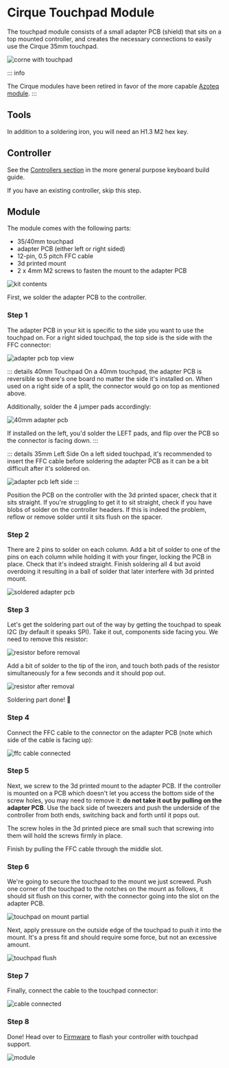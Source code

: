 <script setup>
import Images from '../../components/Images.vue';

import shieldorientation1 from './shield-orientation-1.jpg';
import shieldorientation2 from './shield-orientation-2.jpg';

import mountscrewed1 from './mount-screwed-1.jpg';
import mountscrewed2 from './mount-screwed-2.jpg';
import mountscrewed3 from './mount-screwed-3.jpg';
</script>

# Cirque Touchpad Module

The touchpad module consists of a small adapter PCB (shield) that sits on a top mounted controller, and creates the necessary connections to easily use the Cirque 35mm touchpad.

![corne with touchpad](./result-top.jpg)

::: info

The Cirque modules have been retired in favor of the more capable [Azoteq module](../touchpad-module/index.md).
:::

## Tools

In addition to a soldering iron, you will need an H1.3 M2 hex key.

## Controller

See the [Controllers section](/guides/keyboard/#controllers) in the more general purpose keyboard build guide.

If you have an existing controller, skip this step.

## Module

The module comes with the following parts:

- 35/40mm touchpad
- adapter PCB (either left or right sided)
- 12-pin, 0.5 pitch FFC cable
- 3d printed mount
- 2 x 4mm M2 screws to fasten the mount to the adapter PCB

![kit contents](./kit.jpg)

First, we solder the adapter PCB to the controller.

### Step 1

The adapter PCB in your kit is specific to the side you want to use the touchpad on. For a right sided touchpad, the top side is the side with the FFC connector:

![adapter pcb top view](./adapter-pcb-top-view.jpg)

::: details 40mm Touchpad
On a 40mm touchpad, the adapter PCB is reversible so there's one board no matter the side it's installed on. When used on a right side of a split, the connector would go on top as mentioned above.

Additionally, solder the 4 jumper pads accordingly:

![40mm adapter pcb](./40mm-adapter-pcb.jpg)

If installed on the left, you'd solder the LEFT pads, and flip over the PCB so the connector is facing down.
:::

::: details 35mm Left Side
On a left sided touchpad, it's recommended to insert the FFC cable before soldering the adapter PCB as it can be a bit difficult after it's soldered on.

![adapter pcb left side](./touchpad-left-cable.jpg)
:::

Position the PCB on the controller with the 3d printed spacer, check that it sits straight. If you're struggling to get it to sit straight, check if you have blobs of solder on the controller headers. If this is indeed the problem, reflow or remove solder until it sits flush on the spacer.

<Images :paths="[shieldorientation2, shieldorientation1]" />

### Step 2

There are 2 pins to solder on each column. Add a bit of solder to one of the pins on each column while holding it with your finger, locking the PCB in place. Check that it's indeed straight. Finish soldering all 4 but avoid overdoing it resulting in a ball of solder that later interfere with 3d printed mount.

![soldered adapter pcb](./soldered-adapter-pcb.jpg)

### Step 3

Let's get the soldering part out of the way by getting the touchpad to speak I2C (by default it speaks SPI). Take it out, components side facing you. We need to remove this resistor:

![resistor before removal](./resistor-before.jpg)

Add a bit of solder to the tip of the iron, and touch both pads of the resistor simultaneously for a few seconds and it should pop out.

![resistor after removal](./resistor-after.jpg)

Soldering part done! 👏

### Step 4

Connect the FFC cable to the connector on the adapter PCB (note which side of the cable is facing up):

![ffc cable connected](./ffc-cable-connected.jpg)

### Step 5

Next, we screw to the 3d printed mount to the adapter PCB. If the controller is mounted on a PCB which doesn't let you access the bottom side of the screw holes, you may need to remove it: **do not take it out by pulling on the adapter PCB**. Use the back side of tweezers and push the underside of the controller from both ends, switching back and forth until it pops out.

The screw holes in the 3d printed piece are small such that screwing into them will hold the screws firmly in place.

<Images :paths="[mountscrewed1, mountscrewed2, mountscrewed3]" />

Finish by pulling the FFC cable through the middle slot.

### Step 6

We're going to secure the touchpad to the mount we just screwed. Push one corner of the touchpad to the notches on the mount as follows, it should sit flush on this corner, with the connector going into the slot on the adapter PCB.

![touchpad on mount partial](./touchpad-on-mount-partial.jpg)

Next, apply pressure on the outside edge of the touchpad to push it into the mount. It's a press fit and should require some force, but not an excessive amount.

![touchpad flush](./touchpad-flush.jpg)

### Step 7

Finally, connect the cable to the touchpad connector:

![cable connected](./cable-connected.jpg)

### Step 8

Done! Head over to [Firmware](/firmware/) to flash your controller with touchpad support.

![module](./result.jpg)
